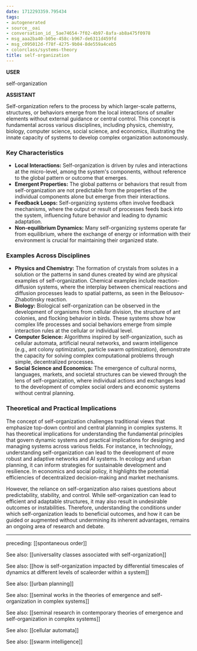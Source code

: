 ```yaml
---
date: 1712293359.795434
tags:
- autogenerated
- source__oai
- conversation_id__5ae74654-7f02-4b97-8afa-ab8a475f0978
- msg_aaa2ba40-b05e-458c-b967-de6311d459fd
- msg_c095012d-f78f-4275-9b04-8de559a4ceb5
- colorclass/systems-theory
title: self-organization
---
```


**USER**

self-organization


**ASSISTANT**

Self-organization refers to the process by which larger-scale patterns, structures, or behaviors emerge from the local interactions of smaller elements without external guidance or central control. This concept is fundamental across various disciplines, including physics, chemistry, biology, computer science, social science, and economics, illustrating the innate capacity of systems to develop complex organization autonomously.

### Key Characteristics

- **Local Interactions:** Self-organization is driven by rules and interactions at the micro-level, among the system's components, without reference to the global pattern or outcome that emerges.
- **Emergent Properties:** The global patterns or behaviors that result from self-organization are not predictable from the properties of the individual components alone but emerge from their interactions.
- **Feedback Loops:** Self-organizing systems often involve feedback mechanisms, where the output or result of processes feeds back into the system, influencing future behavior and leading to dynamic adaptation.
- **Non-equilibrium Dynamics:** Many self-organizing systems operate far from equilibrium, where the exchange of energy or information with their environment is crucial for maintaining their organized state.

### Examples Across Disciplines

- **Physics and Chemistry:** The formation of crystals from solutes in a solution or the patterns in sand dunes created by wind are physical examples of self-organization. Chemical examples include reaction-diffusion systems, where the interplay between chemical reactions and diffusion processes leads to spatial patterns, as seen in the Belousov-Zhabotinsky reaction.
- **Biology:** Biological self-organization can be observed in the development of organisms from cellular division, the structure of ant colonies, and flocking behavior in birds. These systems show how complex life processes and social behaviors emerge from simple interaction rules at the cellular or individual level.
- **Computer Science:** Algorithms inspired by self-organization, such as cellular automata, artificial neural networks, and swarm intelligence (e.g., ant colony optimization, particle swarm optimization), demonstrate the capacity for solving complex computational problems through simple, decentralized processes.
- **Social Science and Economics:** The emergence of cultural norms, languages, markets, and societal structures can be viewed through the lens of self-organization, where individual actions and exchanges lead to the development of complex social orders and economic systems without central planning.

### Theoretical and Practical Implications

The concept of self-organization challenges traditional views that emphasize top-down control and central planning in complex systems. It has theoretical implications for understanding the fundamental principles that govern dynamic systems and practical implications for designing and managing systems across various fields. For instance, in technology, understanding self-organization can lead to the development of more robust and adaptive networks and AI systems. In ecology and urban planning, it can inform strategies for sustainable development and resilience. In economics and social policy, it highlights the potential efficiencies of decentralized decision-making and market mechanisms.

However, the reliance on self-organization also raises questions about predictability, stability, and control. While self-organization can lead to efficient and adaptable structures, it may also result in undesirable outcomes or instabilities. Therefore, understanding the conditions under which self-organization leads to beneficial outcomes, and how it can be guided or augmented without undermining its inherent advantages, remains an ongoing area of research and debate.


---

preceding: [[spontaneous order]]

See also: [[universality classes associated with self-organization]]


See also: [[how is self-organization impacted by differential timescales of dynamics at different levels of scaleorder within a system]]


See also: [[urban planning]]


See also: [[seminal works in the theories of emergence and self-organization in complex systems]]


See also: [[seminal research in contemporary theories of emergence and self-organization in complex systems]]


See also: [[cellular automata]]


See also: [[swarm intelligence]]